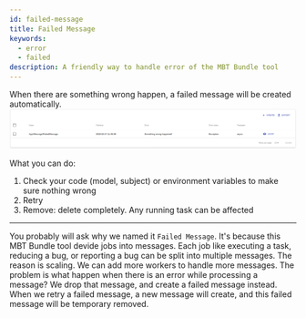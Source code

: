 ```yaml
---
id: failed-message
title: Failed Message
keywords:
  - error
  - failed
description: A friendly way to handle error of the MBT Bundle tool
---
```


When there are something wrong happen, a failed message will be created automatically.
![failed-messages](../images/getting-started/failed-messages.png)

What you can do:

1. Check your code (model, subject) or environment variables to make sure nothing wrong
2. Retry
3. Remove: delete completely. Any running task can be affected

---

You probably will ask why we named it `Failed Message`. It's because this MBT Bundle tool devide jobs into messages. Each job like executing a task, reducing a bug, or reporting a bug can be split into multiple messages. The reason is scaling. We can add more workers to handle more messages. The problem is what happen when there is an error while processing a message? We drop that message, and create a failed message instead. When we retry a failed message, a new message will create, and this failed message will be temporary removed.
